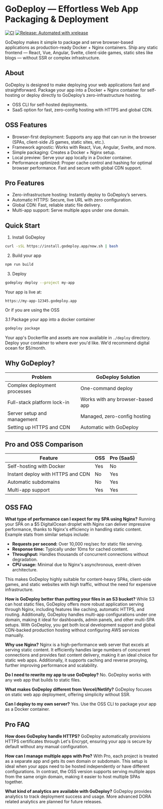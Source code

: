 # GoDeploy — Effortless Web App Packaging & Deployment
[![CI](https://github.com/matsilva/godeploy/actions/workflows/go.yml/badge.svg)](https://github.com/matsilva/godeploy/actions/workflows/go.yml)
[![Release: Automated with xrelease](https://img.shields.io/badge/Release-Automated%20with%20xrelease-blueviolet?logo=github&logoColor=white)](https://github.com/matsilva/xrelease)

GoDeploy makes it simple to package and serve browser-based applications as production-ready Docker + Nginx containers. Ship any static frontend — React, Vue, Angular, Svelte, client-side games, static sites like blogs — without SSR or complex infrastructure.

## About

GoDeploy is designed to make deploying your web applications fast and straightforward. Package your app into a Docker + Nginx container for self-hosting or deploy directly to GoDeploy’s zero-infrastructure hosting.

- OSS CLI for self-hosted deployments.
- SaaS option for fast, zero-config hosting with HTTPS and global CDN.

## OSS Features

- Browser-first deployment: Supports any app that can run in the browser (SPAs, client-side JS games, static sites, etc.).
- Framework agnostic: Works with React, Vue, Angular, Svelte, and more.
- Simple packaging: Creates a Docker + Nginx setup.
- Local preview: Serve your app locally in a Docker container.
- Performance optimized: Proper cache control and hashing for optimal browser performance. Fast and secure with global CDN support.

## Pro Features

- Zero-infrastructure hosting: Instantly deploy to GoDeploy’s servers.
- Automatic HTTPS: Secure, live URL with zero configuration.
- Global CDN: Fast, reliable static file delivery.
- Multi-app support: Serve multiple apps under one domain.

## Quick Start

1. Install GoDeploy

```bash
curl -sSL https://install.godeploy.app/now.sh | bash
```

2. Build your app

```bash
npm run build
```

3. Deploy

```bash
godeploy deploy --project my-app
```

Your app is live at:

```
https://my-app-12345.godeploy.app
```

Or if you are using the OSS

3.1 Package your app into a docker container

```bash
godeploy package
```

Your app's Dockerfile and assets are now available in `./deploy` directory.
Deploy your container to where ever you'd like. We'd recommend digital ocean for $5/month.

## Why GoDeploy?

| Problem                      | GoDeploy Solution                |
| ---------------------------- | -------------------------------- |
| Complex deployment processes | One-command deploy               |
| Full-stack platform lock-in  | Works with any browser-based app |
| Server setup and management  | Managed, zero-config hosting     |
| Setting up HTTPS and CDN     | Automatic with GoDeploy          |

## Pro and OSS Comparison

| Feature                           | OSS | Pro (SaaS) |
| --------------------------------- | --- | ---------- |
| Self-hosting with Docker          | Yes | No         |
| Instant deploy with HTTPS and CDN | No  | Yes        |
| Automatic subdomains              | No  | Yes        |
| Multi-app support                 | Yes | Yes        |

## OSS FAQ

**What type of performance can I expect for my SPA using Nginx?**
Running your SPA on a $5 DigitalOcean droplet with Nginx can deliver impressive performance, thanks to Nginx's efficiency in handling static content. Example stats from similar setups include:

- **Requests per second:** Over 10,000 req/sec for static file serving.
- **Response time:** Typically under 10ms for cached content.
- **Throughput:** Handles thousands of concurrent connections without degradation.
- **CPU usage:** Minimal due to Nginx's asynchronous, event-driven architecture.

This makes GoDeploy highly suitable for content-heavy SPAs, client-side games, and static websites with high traffic, without the need for expensive infrastructure.

**How is GoDeploy better than putting your files in an S3 bucket?**
While S3 can host static files, GoDeploy offers more robust application serving through Nginx, including features like caching, automatic HTTPS, and routing. Additionally, GoDeploy handles multi-app configurations under one domain, making it ideal for dashboards, admin panels, and other multi-SPA setups. With GoDeploy, you get both local development support and global CDN-backed production hosting without configuring AWS services manually.

**Why use Nginx?**
Nginx is a high-performance web server that excels at serving static content. It efficiently handles large numbers of concurrent connections and provides fast content delivery, making it an ideal choice for static web apps. Additionally, it supports caching and reverse proxying, further improving performance and scalability.

**Do I need to rewrite my app to use GoDeploy?**
No. GoDeploy works with any web app that builds to static files.

**What makes GoDeploy different from Vercel/Netlify?**
GoDeploy focuses on static web app deployment, offering simplicity without SSR.

**Can I deploy to my own server?**
Yes. Use the OSS CLI to package your app as a Docker container.

## Pro FAQ

**How does GoDeploy handle HTTPS?**
GoDeploy automatically provisions HTTPS certificates through Let's Encrypt, ensuring your app is secure by default without any manual configuration.

**How can I manage multiple apps with Pro?**
With Pro, each project is treated as a separate app and gets its own domain or subdomain. This setup is ideal when your apps need to be hosted independently or have different configurations. In contrast, the OSS version supports serving multiple apps from the same origin domain, making it easier to host multiple SPAs together.

**What kind of analytics are available with GoDeploy?** GoDeploy provides analytics to track deployment success and usage. More advanced DORA related analytics are planned for future releases.
